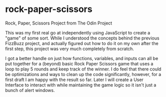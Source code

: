 # rock-paper-scissors

Rock, Paper, Scissors Project from The Odin Project

This was my first real go at independently using JavaScript to create a "game" of some sort. While I understood the concepts behind the previous FizzBuzz project, and actually figured out how to do it on my own after the first step, this project was very much completely from scratch.

I got a better handle on just how functions, variables, and inputs can all be put together for a (beyond) basic Rock Paper Scissors game that uses a loop to play 5 rounds and keep track of the winner. I do feel that there could be optimizations and ways to clean up the code significantly, however, for a first draft I am happy with the result so far. Later I will create a User Interface to interact with while maintaining the game logic so it isn't just a bunch of alert windows.

